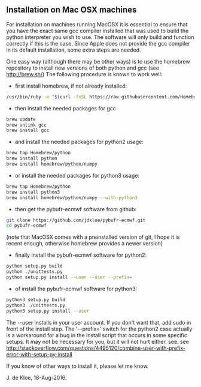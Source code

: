 ## Installation on Mac OSX machines

For installation on machines running MacOSX it is essential
to ensure that you have the exact same gcc compiler installed
that was used to build the python interpreter you wish to use.
The software will only build and function correctly if this is the case.
Since Apple does not provide the gcc compiler in its default installation,
some extra steps are needed.

One easy way (although there may be other ways) is to use the homebrew
repository to install new versions of both python and gcc
(see http://brew.sh/)
The following procedure is known to work well:

* first install homebrew, if not already installed:
```bash
/usr/bin/ruby -e "$(curl -fsSL https://raw.githubusercontent.com/Homebrew/install/master/install)"
```

* then install the needed packages for gcc
```bash
brew update
brew unlink gcc
brew install gcc
```

* and install the needed packages for python2 usage:
```bash
brew tap Homebrew/python
brew install python
brew install homebrew/python/numpy
```

* or install the needed packages for python3 usage:
```bash
brew tap Homebrew/python
brew install python3
brew install homebrew/python/numpy --with-python3
```

* then get the pybufr-ecmwf software from github:
```bash
git clone https://github.com/jdkloe/pybufr-ecmwf.git
cd pybufr-ecmwf
```
(note that MacOSX comes with a preinstalled version of git,
 I hope it is recent enough, otherwise homebrew provides a newer version)

* finally install the pybufr-ecmwf software for python2:
```bash
python setup.py build
python ./unittests.py
python setup.py install --user --user --prefix=
```

* of install the pybufr-ecmwf software for python3:
```bash
python3 setup.py build
python3 ./unittests.py
python3 setup.py install --user
```

The --user installs in your user account. If you don't want that, add
sudo in front of the install step.
The '--prefix=' switch for the python2 case actually is a workaround
for a bug in the install script that occurs in some specific setups.
It may not be necessary for you, but it will not hurt either.
see:  see http://stackoverflow.com/questions/4495120/combine-user-with-prefix-error-with-setup-py-install

If you know of other ways to install it, please let me know.

J. de Kloe, 18-Aug-2016.
